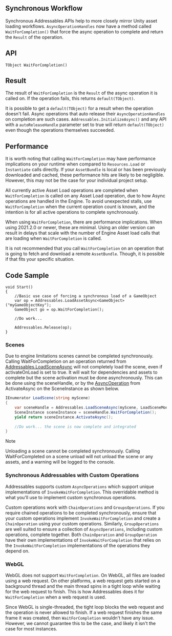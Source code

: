## Synchronous Workflow
Synchronous Addressables APIs help to more closely mirror Unity asset loading workflows.  `AsyncOperationHandles` now have a method called `WaitForCompletion()` that force the async operation to complete and return the `Result` of the operation.

## API
`TObject WaitForCompletion()`

## Result
The result of `WaitForCompletion` is the `Result` of the async operation it is called on.  If the operation fails, this returns `default(TObject)`.

It is possible to get a `default(TObject)` for a result when the operation doesn't fail.  Async operations that auto release their `AsyncOperationHandles` on completion are such cases.  `Addressables.InitializeAsync()` and any API with a `autoReleaseHandle` parameter set to true will return `default(TObject)` even though the operations themselves succeeded.

## Performance
It is worth noting that calling `WaitForCompletion` may have performance implications on your runtime when compared to `Resources.Load` or `Instantiate` calls directly.  If your `AssetBundle` is local or has been previously downloaded and cached, these performance hits are likely to be negligible.  However, this may not be the case for your individual project setup.

All currently active Asset Load operations are completed when `WaitForCompletion` is called on any Asset Load operation, due to how Async operations are handled in the Engine. To avoid unexpected stalls, use `WaitForCompletion` when the current operation count is known, and the intention is for all active operations to complete synchronously.

When using `WaitForCompletion`, there are performance implications. When using 2021.2.0 or newer, these are minimal. Using an older version can result in delays that scale with the number of Engine Asset load calls that are loading when `WaitForCompletion` is called.

It is not recommended that you call `WaitForCompletion` on an operation that is going to fetch and download a remote `AssetBundle`.  Though, it is possible if that fits your specific situation. 

## Code Sample
```
void Start()
{
    //Basic use case of forcing a synchronous load of a GameObject
    var op = Addressables.LoadAssetAsync<GameObject>("myGameObjectKey");
    GameObject go = op.WaitForCompletion();
    
    //Do work...
    
    Addressables.Release(op);
}
```

### Scenes
Due to engine limitations scenes cannot be completed synchronously. Calling WaitForCompletion on an operation returned from [Addressables.LoadSceneAsync] will not completely load the scene, even if activateOnLoad is set to true. It will wait for dependencies and assets to complete but the scene activation must be done asynchronously. This can be done using the sceneHandle, or by the [AsyncOperation] from ActivateAsync on the SceneInstance as shown below.

```c#
IEnumerator LoadScene(string myScene)
{
    var sceneHandle = Addressables.LoadSceneAsync(myScene, LoadSceneMode.Additive);
    SceneInstance sceneInstance = sceneHandle.WaitForCompletion();
    yield return sceneInstance.ActivateAsync();
    
    //Do work... the scene is now complete and integrated
}
```

> [!NOTE]
> Unloading a scene cannot be completed synchronously. Calling WaitForCompleted on a scene unload will not unload the scene or any assets, and a warning will be logged to the console.

### Synchronous Addressables with Custom Operations
Addressables supports custom `AsyncOperations` which support unique implementations of `InvokeWaitForCompletion`.  This overridable method is what you'll use to implement custom synchronous operations.

Custom operations work with `ChainOperations` and `GroupsOperations`.  If you require chained operations to be completed synchronously, ensure that your custom operations implement `InvokeWaitForCompletion` and create a `ChainOperation` using your custom operations.  Similarly, `GroupOperations` are well suited to ensure a collection of `AsyncOperations`, including custom operations, complete together.  Both `ChainOperation` and `GroupOperation` have their own implementations of `InvokeWaitForCompletion` that relies on the `InvokeWaitForCompletion` implementations of the operations they depend on.

### WebGL
WebGL does not support `WaitForCompletion`.  On WebGL, all files are loaded using a web request.  On other platforms, a web request gets started on a background thread and the main thread spins in a tight loop while waiting for the web request to finish.  This is how Addressables does it for `WaitForCompletion` when a web request is used.

Since WebGL is single-threaded, the tight loop blocks the web request and the operation is never allowed to finish.  If a web request finishes the same frame it was created, then `WaitForCompletion` wouldn't have any issue.  However, we cannot guarantee this to be the case, and likely it isn't the case for most instances.

[AsyncOperation.allowSceneActivation]: xref:UnityEngine.AsyncOperation.allowSceneActivation
[AsyncOperation]: xref:UnityEngine.AsyncOperation
[Addressables.LoadSceneAsync]: xref:UnityEngine.AddressableAssets.Addressables.LoadSceneAsync
[Addressables.UnloadSceneAsync]: xref:UnityEngine.AddressableAssets.Addressables.UnloadSceneAsync